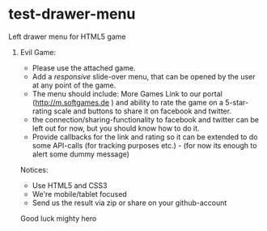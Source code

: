 test-drawer-menu
================

Left drawer menu for HTML5 game


1. Evil Game:

    - Please use the attached game.
    - Add a *responsive* slide-over menu, that can be opened by the user at any point of the game.
    - The menu should include: More Games Link to our portal (http://m.softgames.de ) and ability to rate the game on a
    5-star-rating scale and buttons to share it on facebook and twitter.
    - the connection/sharing-functionality to facebook and twitter can be left out for now, but you should know how to do it.
    - Provide callbacks for the link and rating so it can be extended to
    do some API-calls (for tracking purposes etc.) - (for now its enough to alert some dummy message)

    Notices:
    - Use HTML5 and CSS3
    - We're mobile/tablet focused
    - Send us the result via zip or share on your github-account

    Good luck mighty hero
